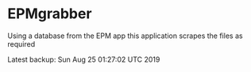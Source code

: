 # EPMgrabber
Using a database from the EPM app this application scrapes the files as required


Latest backup: Sun Aug 25 01:27:02 UTC 2019
